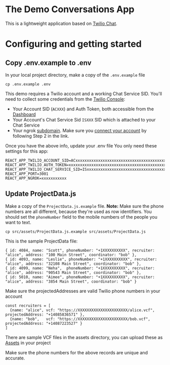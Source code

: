 # The Demo Conversations App

This is a lightweight application based on [Twilio Chat](https://www.twilio.com/docs/chat).

# Configuring and getting started

## Copy .env.example to .env

In your local project directory, make a copy of the `.env.example` file

```cp .env.example .env```

This demo requires a Twilio account and a working Chat Service SID.
You'll need to collect some credentials from the [Twilio Console](https://www.twilio.com/console):
* Your Account SID (`ACXXX`) and Auth Token, both accessible from the [Dashboard](https://twilio.com/console/dashboard)
* Your Account's Chat Service Sid `ISXXX` SID which is attached to your Chat Service
* Your ngrok [subdomain](https://dashboard.ngrok.com/endpoints/domains). Make sure you [connect your account](https://dashboard.ngrok.com/get-started/setup) by following Step 2 in the link.

Once you have the above info, update your .env file
You only need these settings for this app:

```
REACT_APP_TWILIO_ACCOUNT_SID=ACxxxxxxxxxxxxxxxxxxxxxxxxxxxxxxxxxxxxxxxxxxxx
REACT_APP_TWILIO_AUTH_TOKEN=xxxxxxxxxxxxxxxxxxxxxxxxxxxxxxxxxxxxxxxxxxxx
REACT_APP_TWILIO_CHAT_SERVICE_SID=ISxxxxxxxxxxxxxxxxxxxxxxxxxxxxxxxxxxxxxxxxxxxx
REACT_APP_PORT=3001
REACT_APP_NGROK=xxxxxxxxxxx
```

## Update ProjectData.js
Make a copy of the `ProjectData.js.example` file. **Note:** Make sure the phone numbers are all different, because they're used as row identifiers. You should set the `phoneNumber` field to the mobile numbers of the people you want to text.

```cp src/assets/ProjectData.js.example src/assets/ProjectData.js```

This is the sample ProjectData file:

```
{ id: 4084, name: "Scott", phoneNumber: "+1XXXXXXXXXX", recruiter: "alice", address: "100 Main Street", coordinator: "bob" },
{ id: 4093, name: "Leslie", phoneNumber: "+1XXXXXXXXXX", recruiter: "alice", address: "32108 Main Street", coordinator: "bob" },
{ id: 4099, name: "Neha",  phoneNumber: "+1XXXXXXXXXX", recruiter: "alice", address: "90543 Main Street", coordinator: "bob" },
{ id: 5010, name: "Aimee", phoneNumber: "+1XXXXXXXXXX", recruiter: "alice", address: "3854 Main Street", coordinator: "bob" }
```


Make sure the projectedAddresses are valid Twilio phone numbers in your account
```
const recruiters = [
  {name: "alice", vcf: "https://XXXXXXXXXXXXXXXXXXXXXX/alice.vcf", projectedAddress: "+14085836571" },
  {name: "bob",   vcf: "https://XXXXXXXXXXXXXXXXXXXXXX/bob.vcf",   projectedAddress: "+14087223527" }
]
```
There are sample VCF files in the assets directory, you can upload these as [Assets](https://console.twilio.com/us1/develop/assets/classic?frameUrl=%2Fconsole%2Fassets%2Fpublic%3Fx-target-region%3Dus1) in your project




Make sure the phone numbers for the above records are unique and accurate.
